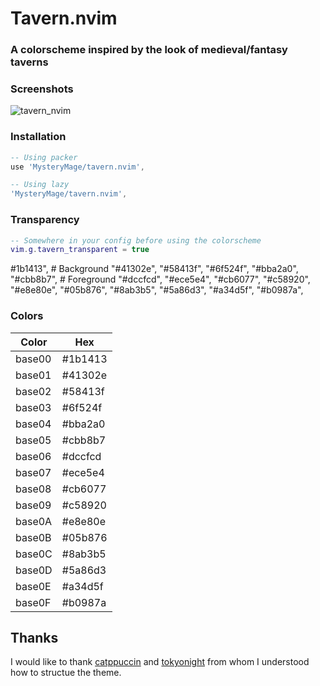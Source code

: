 # Tavern.nvim

### A colorscheme inspired by the look of medieval/fantasy taverns

### Screenshots
![tavern_nvim](https://github.com/MysteryMage/tavern.nvim/assets/36642316/b035bff9-b1de-4c8a-8943-a2ed03c10c3d)

### Installation
```lua
-- Using packer
use 'MysteryMage/tavern.nvim',

-- Using lazy
'MysteryMage/tavern.nvim',

```

### Transparency
```lua
-- Somewhere in your config before using the colorscheme
vim.g.tavern_transparent = true
```

#1b1413",  # Background
    "#41302e",
    "#58413f",
    "#6f524f",
    "#bba2a0",
    "#cbb8b7",  # Foreground
    "#dccfcd",
    "#ece5e4",
    "#cb6077",
    "#c58920",
    "#e8e80e",
    "#05b876",
    "#8ab3b5",
    "#5a86d3",
    "#a34d5f",
    "#b0987a",

### Colors
| Color      | Hex        |
|------------|------------|
| base00     | #1b1413    |
| base01     | #41302e    |
| base02     | #58413f    |
| base03     | #6f524f    |
| base04     | #bba2a0    |
| base05     | #cbb8b7    |
| base06     | #dccfcd    |
| base07     | #ece5e4    |
| base08     | #cb6077    |
| base09     | #c58920    |
| base0A     | #e8e80e    |
| base0B     | #05b876    |
| base0C     | #8ab3b5    |
| base0D     | #5a86d3    |
| base0E     | #a34d5f    |
| base0F     | #b0987a    |

## Thanks
I would like to thank [catppuccin](https://github.com/catppuccin/nvim)
and [tokyonight](https://github.com/folke/tokyonight.nvim) from whom I understood how to structue the theme.
